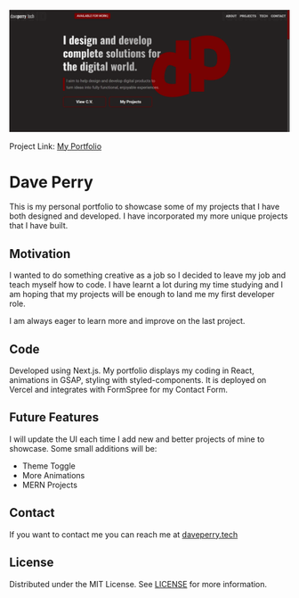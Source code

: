 ![Screenshot](dp-hero.png)

Project Link: [My Portfolio](https://daveperry.tech)

# Dave Perry

<!-- A little info about your project and/ or overview that explains **what** the project is about. -->

This is my personal portfolio to showcase some of my projects that I have both designed and developed. I have incorporated my more unique projects that I have built.

<!--
## Portfolio Details

Each player choses ten numbers (from available lotto numbers range). Mark off each of your numbers if the ball was drawn in the official lotto draw. The winner is the first person to match all ten numbers. -->

## Motivation

I wanted to do something creative as a job so I decided to leave my job and teach myself how to code. I have learnt a lot during my time studying and I am hoping that my projects will be enough to land me my first developer role.

I am always eager to learn more and improve on the last project.

## Code

Developed using Next.js. My portfolio displays my coding in React, animations in GSAP, styling with styled-components. It is deployed on Vercel and integrates with FormSpree for my Contact Form.

<!-- If you're using any code style like xo, standard etc. That will help others while contributing to your project. Ex. - -->
<!-- [![js-standard-style](https://img.shields.io/badge/code%20style-standard-brightgreen.svg?style=flat)](https://github.com/feross/standard) -->

<!-- ## Screenshots -->

<!-- Include logo/demo screenshot etc. -->

<!-- ![Screenshot](ll.png) -->

<!-- ## Tech/framework used

Ex. -

<b>Built with</b>

- [Electron](https://electron.atom.io) -->

<!-- ## Features

What makes your project stand out? -->

## Future Features

I will update the UI each time I add new and better projects of mine to showcase. Some small additions will be:

- Theme Toggle
- More Animations
- MERN Projects

<!-- ## Code Example

Show what the library does as concisely as possible, developers should be able to figure out **how** your project solves their problem by looking at the code example. Make sure the API you are showing off is obvious, and that your code is short and concise. -->

<!-- ## Installation

Provide step by step series of examples and explanations about how to get a development env running. -->

<!-- ## API Reference

Depending on the size of the project, if it is small and simple enough the reference docs can be added to the README. For medium size to larger projects it is important to at least provide a link to where the API reference docs live.

## Tests

Describe and show how to run the tests with code examples. -->

<!-- ## How to use? -->

<!-- If people like your project they’ll want to learn how they can use it. To do so include step by step guide to use your project. -->
<!--
1.Player data is added in users.json
2.Every draw is added in draws.json

```javascript
	{
			"date": "19/02/2022",
			"day": "Saturday",
			"numbers": [33,34,44,50,56,57],
			"bonusBall": 26,
			"winner": false
		}
```

3.Countdown timer is reset in var nextDraw located in countdownTimer function

```javascript
const nextDraw = 'Feb 23, 2022 19:45:00';
```

4.Winner is added in draw object

```javascript
	{
			"date": "19/02/2022",
			"day": "Saturday",
			"numbers": [33,34,44,50,56,57],
			"bonusBall": 26,
			"winner": "WINNERS NAME"
		}
```

5.To begin a new game, add start date in startDateInput.mjs

```javascript
const gameStartDates = [
	'08/08/2020',
	'30/09/2020',
	'26/12/2020',
	'10/02/2021',
	'24/03/2021',
	'12/05/2021',
	'10/07/2021',
	'11/08/2021',
	'09/10/2021',
	'13/11/2021',
	'18/12/2021',
	'02/02/2022',
];
``` -->

<!-- ## Contribute

Let people know how they can contribute into your project. A [contributing guideline](https://github.com/zulip/zulip-electron/blob/master/CONTRIBUTING.md) will be a big plus. -->

<!-- ## Credits

Give proper credits. This could be a link to any repo which inspired you to build this project, any blogposts or links to people who contrbuted in this project.

#### Anything else that seems useful -->

## Contact

If you want to contact me you can reach me at [daveperry.tech](https://daveperry.tech)

<!-- [loopy lotto repo](https://github.com/your_username/repo_name) -->

## License

<!-- A short snippet describing the license (MIT, Apache etc) -->

Distributed under the MIT License. See [LICENSE](LICENSE.txt) for more information.

<!-- MIT © [Dave Perry]() -->
